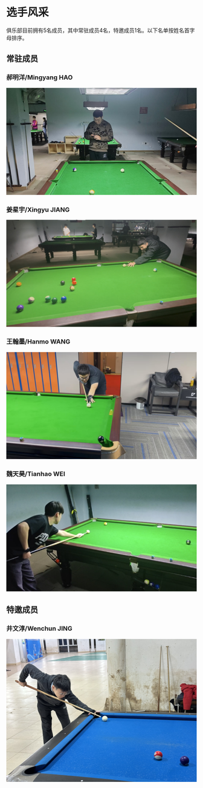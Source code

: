 # 选手风采

俱乐部目前拥有5名成员，其中常驻成员4名，特邀成员1名。以下名单按姓名首字母排序。

## 常驻成员

### 郝明洋/Mingyang HAO

![](./img/haomingyang.jpg)

### 姜星宇/Xingyu JIANG

![](./img/jiangxingyu.jpg)

### 王翰墨/Hanmo WANG

![](./img/wanghanmo.jpg)

### 魏天昊/Tianhao WEI

![](./img/weitianhao.jpg)

## 特邀成员

### 井文淳/Wenchun JING

![](./img/jingwenchun.jpg)